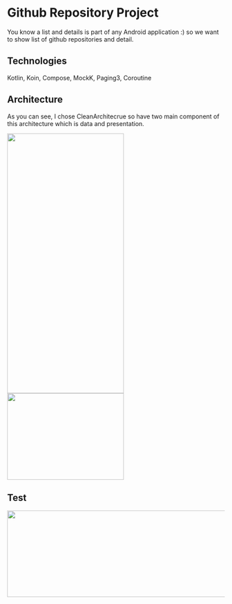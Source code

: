 # Github Repository Project
You know a list and details is part of any Android application :) so we want to show list of github repositories and detail.

## Technologies
Kotlin, Koin, Compose, MockK, Paging3, Coroutine

## Architecture
As you can see, I chose CleanArchitecrue so have two main component of this architecture which is data and presentation.

<img src="https://uploadkon.ir/uploads/73a127_23Screenshot-2023-03-27-at-06-09-55.png" width="270" height="600">
<img src="https://uploadkon.ir/uploads/64cc27_23Screenshot-2023-03-27-at-06-10-46.png" width="270" height="200">

## Test

<img src="https://uploadkon.ir/uploads/a61027_23Screenshot-2023-03-27-at-06-25-25.png" width="700" height="200">


